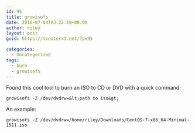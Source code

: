 ```yaml
---
id: 95
title: growisofs
date: 2016-07-04T03:22:19+00:00
author: riley
layout: post
guid: https://scooterx3.net/?p=95

categories:
  - Uncategorized
tags:
  - burn
  - growisofs
---
```

Found this cool tool to burn an ISO to CD or DVD with a quick command:

~~~
growisofs -Z /dev/dvdrw=&lt;path to iso&gt;
~~~

An example:

~~~
growisofs -Z /dev/dvdrw=/home/riley/Downloads/CentOS-7-x86_64-Minimal-1511.iso
~~~